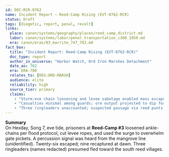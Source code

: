 ```yaml
---
id: DOC:RCR-0762
name: Incident Report — Reed-Camp Rising (EVT-0762-RCR)
status: Draft
tags: [diegetic, report, penal, revolt]
links:
  place: canon/systems/geography/places/reed_camp_district.md
  labor: canon/systems/labor/penal_transportation_c300_1050.md
  era: canon/eras/03_marrite_747_783.md
fact_box:
  title: "Incident Report: Reed-Camp Rising (EVT-0762-RCR)"
  doc_type: report
  author_in_universe: "Harbor Watch, Ord Iron Marshes Detachment"
  date_ao: 762
  era: ERA-700
  relates_to: [REG:ORD-MARSH]
  audience: elite
  reliability: high
  source_tier: primary
  claims:
    - "Storm-eve chain loosening and levee sabotage enabled mass escape from penal ore camp."
    - "Casualties minimal among guards; ore output projected to dip for 2–3 seasons."
    - "Three ringleaders unaccounted; suspected passage via reed punts at third tide bell."
---
```


**Summary**  
On Hexday, Song 7, eve tide, prisoners at **Reed-Camp #3** loosened ankle-chains per flood protocol, cut levee ropes, and used the surge to overwhelm gate pickets. A percussion signal was heard from the mangrove line (unidentified). Twenty-six escaped; nine recaptured at dawn. Three ringleaders (names redacted) presumed fled toward the south reed villages.
